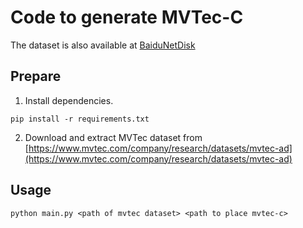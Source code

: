 # Code to generate MVTec-C
The dataset is also available at [BaiduNetDisk](https://pan.baidu.com/s/18T9EPUSg3cgxSGoEk92Xog?pwd=fsfd )
## Prepare
1. Install dependencies.
```shell
pip install -r requirements.txt
```
2. Download and extract MVTec dataset from [https://www.mvtec.com/company/research/datasets/mvtec-ad](https://www.mvtec.com/company/research/datasets/mvtec-ad) 
## Usage
```shell
python main.py <path of mvtec dataset> <path to place mvtec-c>
```

